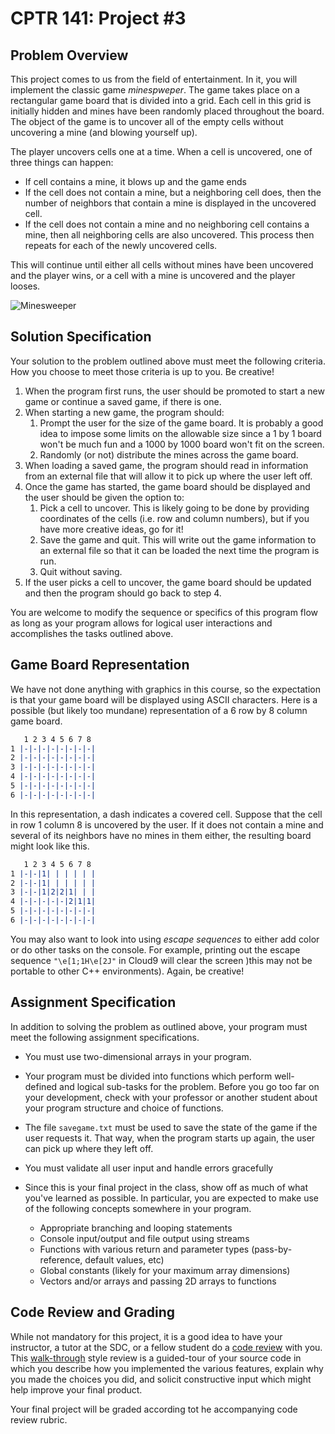 # CPTR 141: Project #3

## Problem Overview
This project comes to us from the field of entertainment.  In it, you will implement the classic game *minespweper*.  The game takes place on a rectangular game board that is divided into a grid.  Each cell in this grid is initially hidden and mines have been randomly placed throughout the board.  The object of the game is to uncover all of the empty cells without uncovering a mine (and blowing yourself up).  

The player uncovers cells one at a time.  When a cell is uncovered, one of three things can happen:

* If cell contains a mine, it blows up and the game ends
* If the cell does not contain a mine, but a neighboring cell does, then the number of neighbors that contain a mine is displayed in the uncovered cell.
* If the cell does not contain a mine and no neighboring cell contains a mine, then all neighboring cells are also uncovered.  This process then repeats for each of the newly uncovered cells.

This will continue until either all cells without mines have been uncovered and the player wins, or a cell with a mine is uncovered and the player looses.

![Minesweeper](https://www.johnweeks.com/tour/mines/mine6.gif)


## Solution Specification

Your solution to the problem outlined above must meet the following criteria.  How you choose to meet those criteria is up to you.  Be creative!

1. When the program first runs, the user should be promoted to start a new game or continue a saved game, if there is one. 
2. When starting a new game, the program should:
   1. Prompt the user for the size of the game board.  It is probably a good idea to impose some limits on the allowable size since a 1 by 1 board won't be much fun and a 1000 by 1000 board won't fit on the screen.
   2. Randomly (or not) distribute the mines across the game board.
3. When loading a saved game, the program should read in information from an external file that will allow it to pick up where the user left off.
4. Once the game has started, the game board should be displayed and the user should be given the option to:
   1. Pick a cell to uncover.  This is likely going to be done by providing coordinates of the cells (i.e. row and column numbers), but if you have more creative ideas, go for it!
   2. Save the game and quit.  This will write out the game information to an external file so that it can be loaded the next time the program is run.
   3. Quit without saving. 
5. If the user picks a cell to uncover, the game board should be updated and then the program should go back to step 4.

You are welcome to modify the sequence or specifics of this program flow as long as your program allows for logical user interactions and accomplishes the tasks outlined above.



## Game Board Representation

We have not done anything with graphics in this course, so the expectation is that your game board will be displayed using ASCII characters.  Here is a possible (but likely too mundane) representation of a 6 row by 8 column game board.

```reStructuredText
   1 2 3 4 5 6 7 8
1 |-|-|-|-|-|-|-|-|
2 |-|-|-|-|-|-|-|-|
3 |-|-|-|-|-|-|-|-|
4 |-|-|-|-|-|-|-|-|
5 |-|-|-|-|-|-|-|-|
6 |-|-|-|-|-|-|-|-|
```

In this representation, a dash indicates a covered cell.  Suppose that the cell in row 1 column 8 is uncovered by the user.  If it does not contain a mine and several of its neighbors have no mines in them either, the resulting board might look like this.

```reStructuredText
   1 2 3 4 5 6 7 8
1 |-|-|1| | | | | |
2 |-|-|1| | | | | |
3 |-|-|1|2|2|1| | |
4 |-|-|-|-|-|2|1|1|
5 |-|-|-|-|-|-|-|-|
6 |-|-|-|-|-|-|-|-|
```

You may also want to look into using *escape sequences* to either add color or do other tasks on the console.  For example, printing out the escape sequence `"\e[1;1H\e[2J"` in Cloud9 will clear the screen )this may not be portable to other C++ environments).  Again, be creative!  

## Assignment Specification
In addition to solving the problem as outlined above, your program must meet the following assignment specifications.

* You must use two-dimensional arrays in your program. 

* Your program must be divided into functions which perform well-defined and logical sub-tasks for the problem.  Before you go too far on your development, check with your professor or another student about your program structure and choice of functions.

* The file `savegame.txt` must be used to save the state of the game if the user requests it.  That way, when the program starts up again, the user can pick up where they left off.
* You must validate all user input and handle errors gracefully

* Since this is your final project in the class, show off as much of what you've learned as possible. 
  In particular, you are expected to make use of the following concepts somewhere in your program.
  * Appropriate branching and looping statements
  * Console input/output and file output using streams
  * Functions with various return and parameter types (pass-by-reference, default values, etc)
  * Global constants (likely for your maximum array dimensions)
  * Vectors and/or arrays and passing 2D arrays to functions

## Code Review and Grading
While not mandatory for this project, it is a good idea to have your instructor, a tutor at the SDC, or a fellow student do a [code review](https://en.wikipedia.org/wiki/Code_review) with you.  This [walk-through](https://en.wikipedia.org/wiki/) style review is a guided-tour of your source code in which you describe how you implemented the various features, explain why you made the choices you did, and solicit constructive input which might help improve your final product.

Your final project will be graded according tot he accompanying code review rubric.